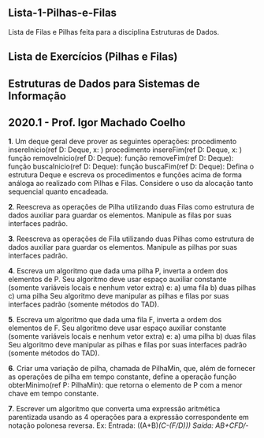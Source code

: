 ## Lista-1-Pilhas-e-Filas

Lista de Filas e Pilhas feita para a disciplina Estruturas de Dados.

## Lista de Exercícios (Pilhas e Filas)

## Estruturas de Dados para Sistemas de Informação

## 2020.1 - Prof. Igor Machado Coelho

**1**. Um deque geral deve prover as seguintes operações:
procedimento insereInicio(ref D: Deque, x: <TElem>)
procedimento insereFim(ref D: Deque, x: <TElem>)
função removeInicio(ref D: Deque): <TElem>
função removeFim(ref D: Deque): <TElem>
função buscaInicio(ref D: Deque): <TElem>
função buscaFim(ref D: Deque): <TElem>
Defina o estrutura Deque e escreva os procedimentos e funções acima
de forma análoga ao realizado com Pilhas e Filas. Considere o uso da
alocação tanto sequencial quanto encadeada.

**2**. Reescreva as operações de Pilha utilizando duas Filas como estrutura de
dados auxiliar para guardar os elementos. Manipule as filas por suas
interfaces padrão.

**3**. Reescreva as operações de Fila utilizando duas Pilhas como estrutura de
dados auxiliar para guardar os elementos. Manipule as pilhas por suas
interfaces padrão.

**4**. Escreva um algoritmo que dada uma pilha P, inverta a ordem dos
elementos de P. Seu algoritmo deve usar espaço auxiliar constante
(somente variáveis locais e nenhum vetor extra) e:
a) uma fila
b) duas pilhas
c) uma pilha
Seu algoritmo deve manipular as pilhas e filas por suas interfaces padrão
(somente métodos do TAD).

**5**. Escreva um algoritmo que dada uma fila F, inverta a ordem dos elementos
de F. Seu algoritmo deve usar espaço auxiliar constante (somente variáveis
locais e nenhum vetor extra) e:
a) uma pilha
b) duas filas
Seu algoritmo deve manipular as pilhas e filas por suas interfaces padrão
(somente métodos do TAD).

**6**. Criar uma variação de pilha, chamada de PilhaMin, que, além de fornecer
as operações de pilha em tempo constante, define a operação
função obterMinimo(ref P: PilhaMin): <TElem>
que retorna o elemento de P com a menor chave em tempo constante.

**7**. Escrever um algoritmo que converta uma expressão aritmética parentizada
usando as 4 operações para a expressão correspondente em notação
polonesa reversa. Ex: Entrada: ((A+B)*(C-(F/D))) Saída: AB+CFD/-*
